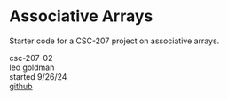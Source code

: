 Associative Arrays
==================

Starter code for a CSC-207 project on associative arrays.

csc-207-02  
leo goldman  
started 9/26/24  
[github](https://github.com/gold-leo/207-mp4)

